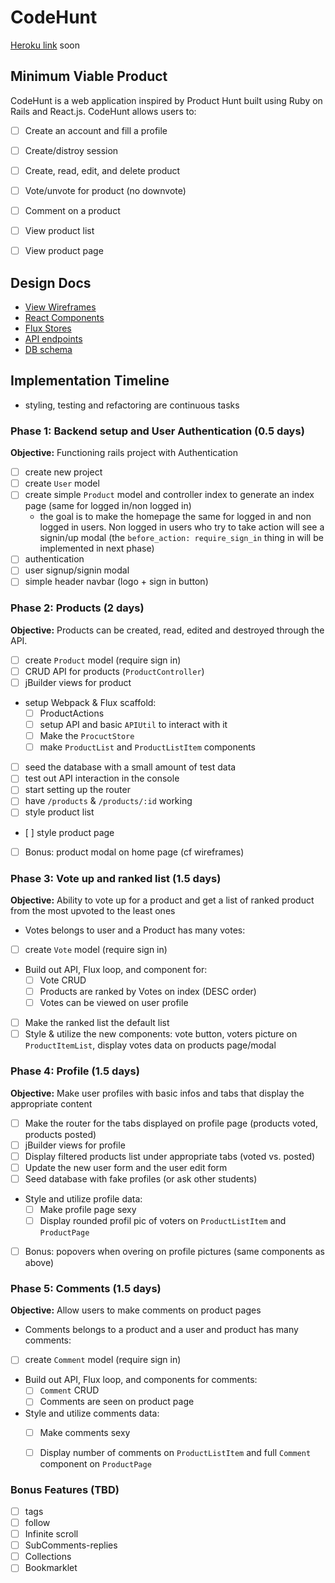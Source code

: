 # CodeHunt

[Heroku link][heroku] soon

[heroku]: http://www.herokuapp.com

## Minimum Viable Product

CodeHunt is a web application inspired by Product Hunt built using Ruby on Rails
and React.js. CodeHunt allows users to:

<!-- This is a Markdown checklist. Use it to keep track of your
progress. Put an x between the brackets for a checkmark: [x] -->

- [ ] Create an account and fill a profile
- [ ] Create/distroy session
- [ ] Create, read, edit, and delete product
- [ ] Vote/unvote for product (no downvote)
- [ ] Comment on a product
- [ ] View product list
- [ ] View product page


## Design Docs
* [View Wireframes][views]
* [React Components][components]
* [Flux Stores][stores]
* [API endpoints][api-endpoints]
* [DB schema][schema]

[views]: https://invis.io/7D64NUL6W
[components]: ./docs/components.md
[stores]: ./docs/stores.md
[api-endpoints]: ./docs/api-endpoints.md
[schema]: ./docs/schema.md

## Implementation Timeline
- styling, testing and refactoring are continuous tasks

### Phase 1: Backend setup and User Authentication (0.5 days)

**Objective:** Functioning rails project with Authentication

- [ ] create new project
- [ ] create `User` model
- [ ] create simple `Product` model and controller index to generate an index page (same for logged in/non logged in)
  - the goal is to make the homepage the same for logged in and non logged in users. Non logged in users who try to take action will see a signin/up modal (the `before_action: require_sign_in` thing in will be implemented in next phase)
- [ ] authentication
- [ ] user signup/signin modal
- [ ] simple header navbar (logo + sign in button)

### Phase 2: Products (2 days)

**Objective:** Products can be created, read, edited and destroyed through
the API.

- [ ] create `Product` model (require sign in)
- [ ] CRUD API for products (`ProductController`)
- [ ] jBuilder views for product
- setup Webpack & Flux scaffold:
  - [ ] ProductActions
  - [ ] setup API and basic `APIUtil` to interact with it
  - [ ] Make the `ProcuctStore`
  - [ ] make `ProductList` and `ProductListItem` components
- [ ] seed the database with a small amount of test data
- [ ] test out API interaction in the console
- [ ] start setting up the router
- [ ] have `/products` & `/products/:id` working
- [ ] style product list
- [ ] style product page
- [ ] Bonus: product modal on home page (cf wireframes)


### Phase 3: Vote up and ranked list (1.5 days)

**Objective:** Ability to vote up for a product and get a list of ranked product from the most upvoted to the least ones

- Votes belongs to user and a Product has many votes:
- [ ] create `Vote` model (require sign in)
- Build out API, Flux loop, and component for:
  - [ ] Vote CRUD
  - [ ] Products are ranked by Votes on index (DESC order)
  - [ ] Votes can be viewed on user profile
- [ ] Make the ranked list the default list
- [ ] Style & utilize the new components: vote button, voters picture on `ProductItemList`, display votes data on products page/modal

### Phase 4: Profile (1.5 days)

**Objective:** Make user profiles with basic infos and tabs that display the appropriate content

- [ ] Make the router for the tabs displayed on profile page (products voted, products posted)
- [ ] jBuilder views for profile
- [ ] Display filtered products list under appropriate tabs (voted vs. posted)
- [ ] Update the new user form and the user edit form
- [ ] Seed database with fake profiles (or ask other students)
- Style and utilize profile data:
  - [ ] Make profile page sexy
  - [ ] Display rounded profil pic of voters on `ProductListItem` and `ProductPage`
- [ ] Bonus: popovers when overing on profile pictures (same components as above)


### Phase 5: Comments (1.5 days)

**Objective:** Allow users to make comments on product pages

- Comments belongs to a product and a user and product has many comments:
- [ ] create `Comment` model (require sign in)
- Build out API, Flux loop, and components for comments:
  - [ ] `Comment` CRUD
  - [ ] Comments are seen on product page
- Style and utilize comments data:
  - [ ] Make comments sexy
  - [ ] Display number of comments on `ProductListItem` and full `Comment` component on `ProductPage`



### Bonus Features (TBD)
- [ ] tags
- [ ] follow
- [ ] Infinite scroll
- [ ] SubComments-replies
- [ ] Collections
- [ ] Bookmarklet

[phase-one]: ./docs/phases/phase1.md
[phase-two]: ./docs/phases/phase2.md
[phase-three]: ./docs/phases/phase3.md
[phase-four]: ./docs/phases/phase4.md
[phase-five]: ./docs/phases/phase5.md

